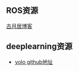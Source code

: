 ## ROS资源

[古月居博客](https://www.guyuehome.com/)



## deeplearning资源

- [yolo github地址](https://github.com/AlexeyAB/darknet)